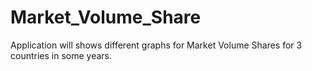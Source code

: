 # Market_Volume_Share
Application will shows different graphs for Market Volume Shares for 3 countries in some years.
